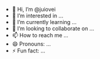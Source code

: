 - 👋 Hi, I’m @juiovei
- 👀 I’m interested in ...
- 🌱 I’m currently learning ...
- 💞️ I’m looking to collaborate on ...
- 📫 How to reach me ...
- 😄 Pronouns: ...
- ⚡ Fun fact: ...

<!---
juiovei/juiovei is a ✨ special ✨ repository because its `README.md` (this file) appears on your GitHub profile.
You can click the Preview link to take a look at your changes.
--->
